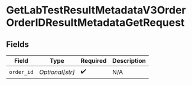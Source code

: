 # GetLabTestResultMetadataV3OrderOrderIDResultMetadataGetRequest


## Fields

| Field              | Type               | Required           | Description        |
| ------------------ | ------------------ | ------------------ | ------------------ |
| `order_id`         | *Optional[str]*    | :heavy_check_mark: | N/A                |